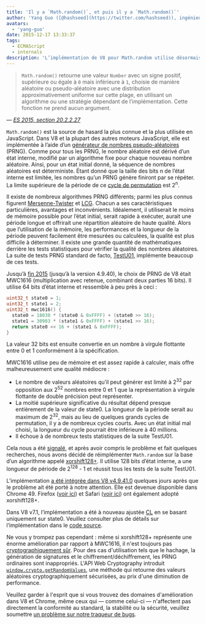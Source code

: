 ```yaml
---
title: 'Il y a `Math.random()`, et puis il y a `Math.random()`'
author: 'Yang Guo ([@hashseed](https://twitter.com/hashseed)), ingénieur logiciel et concepteur de dés'
avatars:
  - 'yang-guo'
date: 2015-12-17 13:33:37
tags:
  - ECMAScript
  - internals
description: 'L’implémentation de V8 pour Math.random utilise désormais un algorithme appelé xorshift128+, améliorant la qualité de la distribution aléatoire par rapport à l’ancienne implémentation MWC1616.'
---
```

> `Math.random()` retourne une valeur `Number` avec un signe positif, supérieure ou égale à `0` mais inférieure à `1`, choisie de manière aléatoire ou pseudo-aléatoire avec une distribution approximativement uniforme sur cette plage, en utilisant un algorithme ou une stratégie dépendant de l’implémentation. Cette fonction ne prend aucun argument.

<!--truncate-->
— _[ES 2015, section 20.2.2.27](http://tc39.es/ecma262/#sec-math.random)_

`Math.random()` est la source de hasard la plus connue et la plus utilisée en JavaScript. Dans V8 et la plupart des autres moteurs JavaScript, elle est implémentée à l’aide d’un [générateur de nombres pseudo-aléatoires](https://fr.wikipedia.org/wiki/G%C3%A9n%C3%A9rateur_de_nombres_pseudo-al%C3%A9atoires) (PRNG). Comme pour tous les PRNG, le nombre aléatoire est dérivé d’un état interne, modifié par un algorithme fixe pour chaque nouveau nombre aléatoire. Ainsi, pour un état initial donné, la séquence de nombres aléatoires est déterministe. Étant donné que la taille des bits n de l’état interne est limitée, les nombres qu’un PRNG génère finiront par se répéter. La limite supérieure de la période de ce [cycle de permutation](https://fr.wikipedia.org/wiki/Permutation_cyclique) est 2<sup>n</sup>.

Il existe de nombreux algorithmes PRNG différents; parmi les plus connus figurent [Mersenne-Twister](https://fr.wikipedia.org/wiki/Mersenne_Twister) et [LCG](https://fr.wikipedia.org/wiki/G%C3%A9n%C3%A9rateur_lin%C3%A9aire_congruentiel). Chacun a ses caractéristiques particulières, avantages et inconvénients. Idéalement, il utiliserait le moins de mémoire possible pour l’état initial, serait rapide à exécuter, aurait une période longue et offrirait une répartition aléatoire de haute qualité. Alors que l’utilisation de la mémoire, les performances et la longueur de la période peuvent facilement être mesurées ou calculées, la qualité est plus difficile à déterminer. Il existe une grande quantité de mathématiques derrière les tests statistiques pour vérifier la qualité des nombres aléatoires. La suite de tests PRNG standard de facto, [TestU01](http://simul.iro.umontreal.ca/testu01/tu01.html), implémente beaucoup de ces tests.

Jusqu’à [fin 2015](https://github.com/v8/v8/blob/ceade6cf239e0773213d53d55c36b19231c820b5/src/js/math.js#L143) (jusqu’à la version 4.9.40), le choix de PRNG de V8 était MWC1616 (multiplication avec retenue, combinant deux parties 16 bits). Il utilise 64 bits d’état interne et ressemble à peu près à ceci :

```cpp
uint32_t state0 = 1;
uint32_t state1 = 2;
uint32_t mwc1616() {
  state0 = 18030 * (state0 & 0xFFFF) + (state0 >> 16);
  state1 = 30903 * (state1 & 0xFFFF) + (state1 >> 16);
  return state0 << 16 + (state1 & 0xFFFF);
}
```

La valeur 32 bits est ensuite convertie en un nombre à virgule flottante entre 0 et 1 conformément à la spécification.

MWC1616 utilise peu de mémoire et est assez rapide à calculer, mais offre malheureusement une qualité médiocre :

- Le nombre de valeurs aléatoires qu’il peut générer est limité à 2<sup>32</sup> par opposition aux 2<sup>52</sup> nombres entre 0 et 1 que la représentation à virgule flottante de double précision peut représenter.
- La moitié supérieure significative du résultat dépend presque entièrement de la valeur de state0. La longueur de la période serait au maximum de 2<sup>32</sup>, mais au lieu de quelques grands cycles de permutation, il y a de nombreux cycles courts. Avec un état initial mal choisi, la longueur du cycle pourrait être inférieure à 40 millions.
- Il échoue à de nombreux tests statistiques de la suite TestU01.

Cela nous a été [signalé](https://medium.com/@betable/tifu-by-using-math-random-f1c308c4fd9d), et après avoir compris le problème et fait quelques recherches, nous avons décidé de réimplémenter `Math.random` sur la base d’un algorithme appelé [xorshift128+](http://vigna.di.unimi.it/ftp/papers/xorshiftplus.pdf). Il utilise 128 bits d’état interne, a une longueur de période de 2<sup>128</sup> - 1 et réussit tous les tests de la suite TestU01.

L’implémentation [a été intégrée dans V8 v4.9.41.0](https://github.com/v8/v8/blob/085fed0fb5c3b0136827b5d7c190b4bd1c23a23e/src/base/utils/random-number-generator.h#L102) quelques jours après que le problème ait été porté à notre attention. Elle est devenue disponible dans Chrome 49. Firefox ([voir ici](https://bugzilla.mozilla.org/show_bug.cgi?id=322529#c99)) et Safari ([voir ici](https://bugs.webkit.org/show_bug.cgi?id=151641)) ont également adopté xorshift128+.

Dans V8 v7.1, l’implémentation a été à nouveau ajustée [CL](https://chromium-review.googlesource.com/c/v8/v8/+/1238551/5) en se basant uniquement sur state0. Veuillez consulter plus de détails sur l’implémentation dans le [code source](https://source.chromium.org/chromium/chromium/src/+/main:v8/src/base/utils/random-number-generator.h;l=119?q=XorShift128&sq=&ss=chromium).

Ne vous y trompez pas cependant : même si xorshift128+ représente une énorme amélioration par rapport à MWC1616, il n'est toujours pas [cryptographiquement sûr](https://en.wikipedia.org/wiki/Cryptographically_secure_pseudorandom_number_generator). Pour des cas d'utilisation tels que le hachage, la génération de signatures et le chiffrement/déchiffrement, les PRNG ordinaires sont inappropriés. L'API Web Cryptography introduit [`window.crypto.getRandomValues`](https://developer.mozilla.org/en-US/docs/Web/API/RandomSource/getRandomValues), une méthode qui retourne des valeurs aléatoires cryptographiquement sécurisées, au prix d'une diminution de performance.

Veuillez garder à l'esprit que si vous trouvez des domaines d'amélioration dans V8 et Chrome, même ceux qui — comme celui-ci — n'affectent pas directement la conformité au standard, la stabilité ou la sécurité, veuillez soumettre [un problème sur notre traqueur de bugs](https://bugs.chromium.org/p/v8/issues/entry?template=Defect%20report%20from%20user).
